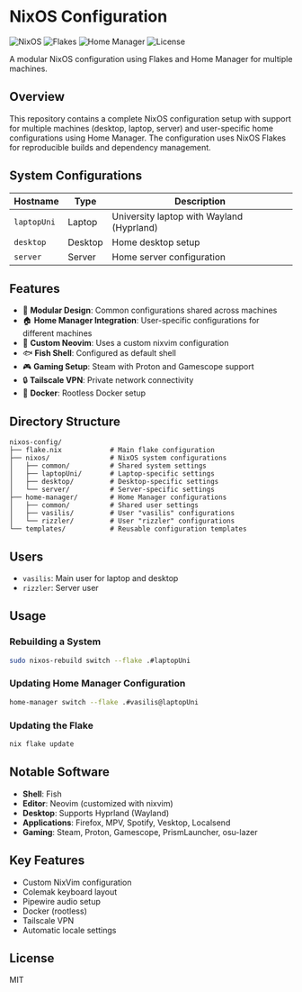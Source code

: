 # NixOS Configuration

![NixOS](https://img.shields.io/badge/NixOS-5277C3?style=for-the-badge&logo=nixos&logoColor=white)
![Flakes](https://img.shields.io/badge/Nix_Flakes-5277C3?style=flat-square&logo=nixos&logoColor=white)
![Home Manager](https://img.shields.io/badge/Home_Manager-41BDF5?style=flat-square&logo=nixos&logoColor=white)
![License](https://img.shields.io/badge/license-MIT-blue.svg)

A modular NixOS configuration using Flakes and Home Manager for multiple machines.

## Overview

This repository contains a complete NixOS configuration setup with support for multiple machines (desktop, laptop, server) and user-specific home configurations using Home Manager. The configuration uses NixOS Flakes for reproducible builds and dependency management.

## System Configurations

| Hostname    | Type    | Description                               |
| ----------- | ------- | ----------------------------------------- |
| `laptopUni` | Laptop  | University laptop with Wayland (Hyprland) |
| `desktop`   | Desktop | Home desktop setup                        |
| `server`    | Server  | Home server configuration                 |

## Features

- 🔄 **Modular Design**: Common configurations shared across machines
- 🏠 **Home Manager Integration**: User-specific configurations for different machines
- 🧩 **Custom Neovim**: Uses a custom nixvim configuration
- 🐟 **Fish Shell**: Configured as default shell
- 🎮 **Gaming Setup**: Steam with Proton and Gamescope support
- 🔒 **Tailscale VPN**: Private network connectivity
- 🐳 **Docker**: Rootless Docker setup

## Directory Structure

```
nixos-config/
├── flake.nix            # Main flake configuration
├── nixos/               # NixOS system configurations
│   ├── common/          # Shared system settings
│   ├── laptopUni/       # Laptop-specific settings
│   ├── desktop/         # Desktop-specific settings
│   └── server/          # Server-specific settings
├── home-manager/        # Home Manager configurations
│   ├── common/          # Shared user settings
│   ├── vasilis/         # User "vasilis" configurations
│   └── rizzler/         # User "rizzler" configurations
└── templates/           # Reusable configuration templates
```

## Users

- `vasilis`: Main user for laptop and desktop
- `rizzler`: Server user

## Usage

### Rebuilding a System

```bash
sudo nixos-rebuild switch --flake .#laptopUni
```

### Updating Home Manager Configuration

```bash
home-manager switch --flake .#vasilis@laptopUni
```

### Updating the Flake

```bash
nix flake update
```

## Notable Software

- **Shell**: Fish
- **Editor**: Neovim (customized with nixvim)
- **Desktop**: Supports Hyprland (Wayland)
- **Applications**: Firefox, MPV, Spotify, Vesktop, Localsend
- **Gaming**: Steam, Proton, Gamescope, PrismLauncher, osu-lazer

## Key Features

- Custom NixVim configuration
- Colemak keyboard layout
- Pipewire audio setup
- Docker (rootless)
- Tailscale VPN
- Automatic locale settings

## License

MIT
